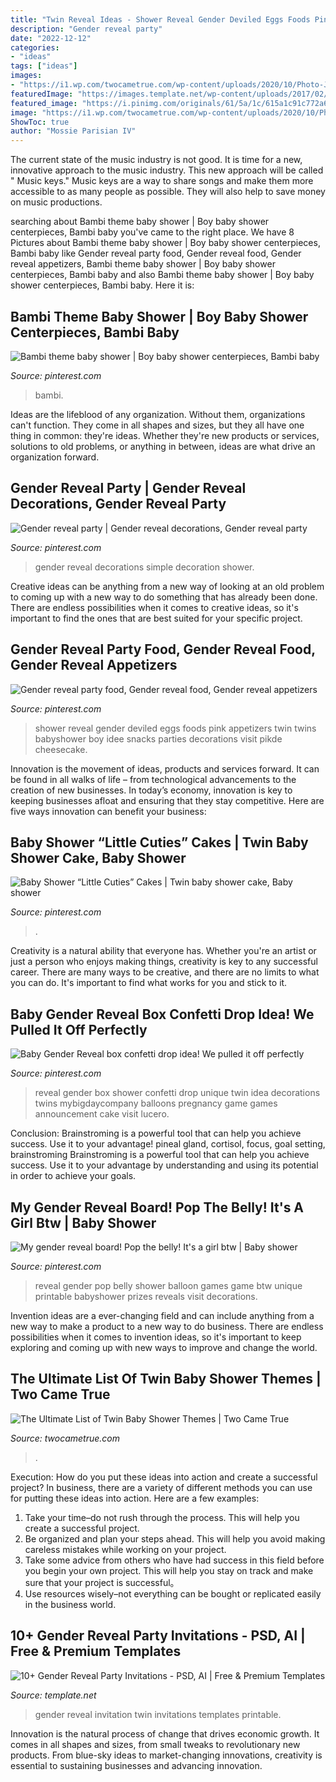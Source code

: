 ```yaml
---
title: "Twin Reveal Ideas - Shower Reveal Gender Deviled Eggs Foods Pink Appetizers Twin Twins Babyshower Boy Idee Snacks Parties Decorations Visit Pikde Cheesecake"
description: "Gender reveal party"
date: "2022-12-12"
categories:
- "ideas"
tags: ["ideas"]
images:
- "https://i1.wp.com/twocametrue.com/wp-content/uploads/2020/10/Photo-Jun-01-5-02-26-PM.jpg?resize=768%2C1024&amp;ssl=1"
featuredImage: "https://images.template.net/wp-content/uploads/2017/02/28002643/Twin-Gender-Reveal-Party-Invitation1.jpg"
featured_image: "https://i.pinimg.com/originals/61/5a/1c/615a1c91c772a60021344834cfe5e160.jpg"
image: "https://i1.wp.com/twocametrue.com/wp-content/uploads/2020/10/Photo-Jun-01-5-02-26-PM.jpg?resize=768%2C1024&amp;ssl=1"
ShowToc: true
author: "Mossie Parisian IV"
---
```



The current state of the music industry is not good. It is time for a new, innovative approach to the music industry. This new approach will be called " Music keys." Music keys are a way to share songs and make them more accessible to as many people as possible. They will also help to save money on music productions.

	

		
searching about Bambi theme baby shower | Boy baby shower centerpieces, Bambi baby you've came to the right place. We have 8 Pictures about Bambi theme baby shower | Boy baby shower centerpieces, Bambi baby like Gender reveal party food, Gender reveal food, Gender reveal appetizers, Bambi theme baby shower | Boy baby shower centerpieces, Bambi baby and also Bambi theme baby shower | Boy baby shower centerpieces, Bambi baby. Here it is:
		
    
## Bambi Theme Baby Shower | Boy Baby Shower Centerpieces, Bambi Baby

<img loading=lazy src="https://i.pinimg.com/736x/1c/b6/2e/1cb62e3d7822bc324dfc365306e6e4f7.jpg" onerror="this.onerror=null;this.src='https://tse2.mm.bing.net/th?id=OIP.DPrKLTmBpvzp8NK9McmcvwHaK3&amp;pid=15.1';" alt="Bambi theme baby shower | Boy baby shower centerpieces, Bambi baby">

_Source: pinterest.com_

>bambi. 

	

Ideas are the lifeblood of any organization. Without them, organizations can't function. They come in all shapes and sizes, but they all have one thing in common: they're ideas. Whether they're new products or services, solutions to old problems, or anything in between, ideas are what drive an organization forward.

    
## Gender Reveal Party | Gender Reveal Decorations, Gender Reveal Party

<img loading=lazy src="https://i.pinimg.com/originals/78/5f/a3/785fa33864e9123adefa52873ee8a3d1.jpg" onerror="this.onerror=null;this.src='https://tse3.mm.bing.net/th?id=OIP.kMvHSQb8HEhjw-0HqWZFpgHaJ4&amp;pid=15.1';" alt="Gender reveal party | Gender reveal decorations, Gender reveal party">

_Source: pinterest.com_

>gender reveal decorations simple decoration shower. 

	

Creative ideas can be anything from a new way of looking at an old problem to coming up with a new way to do something that has already been done. There are endless possibilities when it comes to creative ideas, so it's important to find the ones that are best suited for your specific project.

    
## Gender Reveal Party Food, Gender Reveal Food, Gender Reveal Appetizers

<img loading=lazy src="https://i.pinimg.com/originals/61/5a/1c/615a1c91c772a60021344834cfe5e160.jpg" onerror="this.onerror=null;this.src='https://tse1.mm.bing.net/th?id=OIP.y7OfUVFlBfIiZKOxM7AnzgHaJ4&amp;pid=15.1';" alt="Gender reveal party food, Gender reveal food, Gender reveal appetizers">

_Source: pinterest.com_

>shower reveal gender deviled eggs foods pink appetizers twin twins babyshower boy idee snacks parties decorations visit pikde cheesecake. 

	

Innovation is the movement of ideas, products and services forward. It can be found in all walks of life – from technological advancements to the creation of new businesses. In today’s economy, innovation is key to keeping businesses afloat and ensuring that they stay competitive. Here are five ways innovation can benefit your business: 

    
## Baby Shower “Little Cuties” Cakes | Twin Baby Shower Cake, Baby Shower

<img loading=lazy src="https://i.pinimg.com/736x/94/b4/a2/94b4a268df44cc8bbd64b624174d7cef.jpg" onerror="this.onerror=null;this.src='https://tse2.mm.bing.net/th?id=OIP.xTi7Ug_Vr58Lry5hOEcA_AHaJ3&amp;pid=15.1';" alt="Baby Shower “Little Cuties” Cakes | Twin baby shower cake, Baby shower">

_Source: pinterest.com_

>. 

	

Creativity is a natural ability that everyone has. Whether you're an artist or just a person who enjoys making things, creativity is key to any successful career. There are many ways to be creative, and there are no limits to what you can do. It's important to find what works for you and stick to it.

    
## Baby Gender Reveal Box Confetti Drop Idea! We Pulled It Off Perfectly

<img loading=lazy src="https://i.pinimg.com/736x/8d/20/f2/8d20f28a43c6331433d20da21d80db29--gender-party-box-gender-reveal-ideas.jpg" onerror="this.onerror=null;this.src='https://tse3.mm.bing.net/th?id=OIP.hKQbb5nvnJD--veYWq9qpAHaJ3&amp;pid=15.1';" alt="Baby Gender Reveal box confetti drop idea! We pulled it off perfectly">

_Source: pinterest.com_

>reveal gender box shower confetti drop unique twin idea decorations twins mybigdaycompany balloons pregnancy game games announcement cake visit lucero. 

	

Conclusion: Brainstroming is a powerful tool that can help you achieve success. Use it to your advantage!
pineal gland, cortisol, focus, goal setting, brainstroming
Brainstroming is a powerful tool that can help you achieve success. Use it to your advantage by understanding and using its potential in order to achieve your goals.

    
## My Gender Reveal Board! Pop The Belly! It&#039;s A Girl Btw | Baby Shower

<img loading=lazy src="https://i.pinimg.com/736x/c1/7e/f5/c17ef5a4888085e9297d340dd835adbd--pop-the-belly-gender-reveal-gender-party.jpg" onerror="this.onerror=null;this.src='https://tse3.mm.bing.net/th?id=OIP.jAlmLkgNPtcL0dGRkN88VQDCFA&amp;pid=15.1';" alt="My gender reveal board! Pop the belly! It&#039;s a girl btw | Baby shower">

_Source: pinterest.com_

>reveal gender pop belly shower balloon games game btw unique printable babyshower prizes reveals visit decorations. 

	

Invention ideas are a ever-changing field and can include anything from a new way to make a product to a new way to do business. There are endless possibilities when it comes to invention ideas, so it's important to keep exploring and coming up with new ways to improve and change the world.

    
## The Ultimate List Of Twin Baby Shower Themes | Two Came True

<img loading=lazy src="https://i1.wp.com/twocametrue.com/wp-content/uploads/2020/10/Photo-Jun-01-5-02-26-PM.jpg?resize=768%2C1024&amp;ssl=1" onerror="this.onerror=null;this.src='https://tse2.mm.bing.net/th?id=OIP.cVTydGRCpGNJVq9sHJInwAHaJ4&amp;pid=15.1';" alt="The Ultimate List of Twin Baby Shower Themes | Two Came True">

_Source: twocametrue.com_

>. 

	

Execution: How do you put these ideas into action and create a successful project?
In business, there are a variety of different methods you can use for putting these ideas into action. Here are a few examples:
1. Take your time–do not rush through the process. This will help you create a successful project.
2. Be organized and plan your steps ahead. This will help you avoid making careless mistakes while working on your project.
3. Take some advice from others who have had success in this field before you begin your own project. This will help you stay on track and make sure that your project is successful。
4. Use resources wisely–not everything can be bought or replicated easily in the business world.

    
## 10+ Gender Reveal Party Invitations - PSD, AI | Free &amp; Premium Templates

<img loading=lazy src="https://images.template.net/wp-content/uploads/2017/02/28002643/Twin-Gender-Reveal-Party-Invitation1.jpg" onerror="this.onerror=null;this.src='https://tse2.mm.bing.net/th?id=OIP.2E3EApWfu2OXn5p6O__ynAHaKK&amp;pid=15.1';" alt="10+ Gender Reveal Party Invitations - PSD, AI | Free &amp; Premium Templates">

_Source: template.net_

>gender reveal invitation twin invitations templates printable. 

	

Innovation is the natural process of change that drives economic growth. It comes in all shapes and sizes, from small tweaks to revolutionary new products. From blue-sky ideas to market-changing innovations, creativity is essential to sustaining businesses and advancing innovation.

